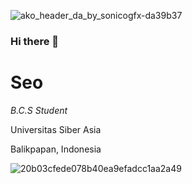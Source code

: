 
![ako_header_da_by_sonicogfx-da39b37](https://github.com/Seo-des/Seo-des/assets/43203180/038ad838-9e33-4476-ab5e-eec69a91ab5e)

### Hi there 👋

# Seo
*B.C.S Student*

Universitas Siber Asia

Balikpapan, Indonesia            


                                                  
                                                                 
![20b03cfede078b40ea9efadcc1aa2a49](https://github.com/Seo-des/Seo-des/assets/43203180/2da85d22-3025-4cac-babc-ea263f820ad0)


<!--
**Seo-des/Seo-des** is a ✨ _special_ ✨ repository because its `README.md` (this file) appears on your GitHub profile.

Here are some ideas to get you started:

- 🔭 I’m currently working on ...
- 🌱 I’m currently learning ...
- 👯 I’m looking to collaborate on ...
- 🤔 I’m looking for help with ...
- 💬 Ask me about ...
- 📫 How to reach me: ...
- 😄 Pronouns: ...
- ⚡ Fun fact: ...
-->
